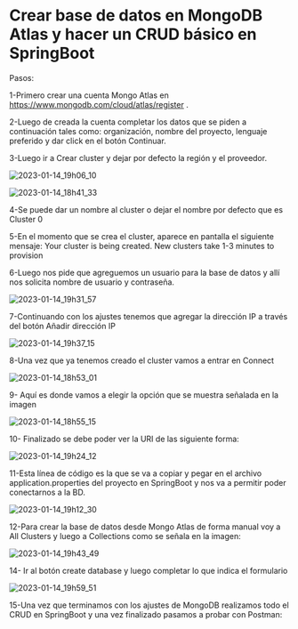 # Crear base de datos en  MongoDB Atlas y hacer un CRUD básico en SpringBoot

Pasos:

1-Primero crear una cuenta Mongo Atlas en https://www.mongodb.com/cloud/atlas/register .

2-Luego de creada la cuenta completar los datos que se piden a continuación tales como: organización, nombre del proyecto, lenguaje preferido y dar click en el botón Continuar.

3-Luego ir a Crear cluster y dejar por defecto la región y el proveedor.

![2023-01-14_19h06_10](https://user-images.githubusercontent.com/72228855/212499131-e510c3bf-1888-4c15-9178-d78076c148df.png)



![2023-01-14_18h41_33](https://user-images.githubusercontent.com/72228855/212498848-9a5c4c56-a537-4e01-9c1d-837c313fddce.png)


4-Se puede dar un nombre al cluster o dejar el nombre por defecto que es Cluster 0 

5-En el momento que se crea el cluster, aparece en pantalla el siguiente mensaje: Your cluster is being created. New clusters take 1-3 minutes to provision

6-Luego nos pide que agreguemos un usuario para la base de datos y allí nos solicita nombre de usuario y contraseña.

![2023-01-14_19h31_57](https://user-images.githubusercontent.com/72228855/212500035-0f25acfc-90c3-4b35-8275-f84cb9f0363c.png)


7-Continuando con los ajustes tenemos que agregar la dirección IP a través del botón Añadir dirección IP

![2023-01-14_19h37_15](https://user-images.githubusercontent.com/72228855/212500207-66c88903-158a-49e7-b53f-a0175dd686ce.png)


8-Una vez que ya tenemos creado el cluster vamos a entrar en Connect

![2023-01-14_18h53_01](https://user-images.githubusercontent.com/72228855/212498833-71ef6508-060c-445f-9bc8-54503b50b73b.png)

9- Aquí es donde vamos a elegir la opción que se muestra señalada en la imagen

![2023-01-14_18h55_15](https://user-images.githubusercontent.com/72228855/212498930-58fb19f9-13c9-4cf6-86fb-c72969ea5044.png)

10- Finalizado se debe poder ver la URI de las siguiente forma:

![2023-01-14_19h24_12](https://user-images.githubusercontent.com/72228855/212499788-6eb548b4-7ebb-4894-bc1d-193c1f2ef8cf.png)

  
11-Esta línea de código es la que se va a copiar y pegar en el archivo application.properties del proyecto en SpringBoot y nos va a permitir poder conectarnos a la BD.
  
 ![2023-01-14_19h12_30](https://user-images.githubusercontent.com/72228855/212499625-4d0cc8ff-b4f0-4723-9f2f-d03d002eb1e1.png)
 
 
 12-Para crear la base de datos desde Mongo Atlas de forma manual voy a All Clusters y luego a Collections como se señala en la imagen:
 
 ![2023-01-14_19h43_49](https://user-images.githubusercontent.com/72228855/212500949-1763600e-6aa8-407a-93cd-e5449a2808d6.png)



14- Ir al botón create database y luego completar lo que indica el formulario

![2023-01-14_19h59_51](https://user-images.githubusercontent.com/72228855/212500864-0cbfe484-dd70-4bb9-8e4b-faaf779c1ad8.png)

  
15-Una vez que terminamos con los ajustes de MongoDB realizamos todo el CRUD en SpringBoot y una vez finalizado pasamos a probar con Postman:












